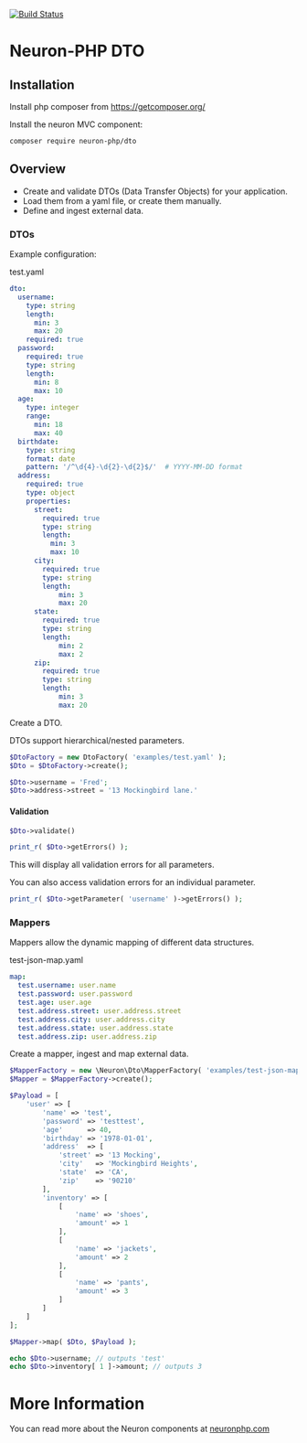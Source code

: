 [![Build Status](https://app.travis-ci.com/Neuron-PHP/mvc.svg?token=F8zCwpT7x7Res7J2N4vF&branch=master)](https://app.travis-ci.com/Neuron-PHP/mvc)
# Neuron-PHP DTO

## Installation

Install php composer from https://getcomposer.org/

Install the neuron MVC component:

    composer require neuron-php/dto

## Overview

* Create and validate DTOs (Data Transfer Objects) for your application.
* Load them from a yaml file, or create them manually.
* Define and ingest external data.

### DTOs
Example configuration:

test.yaml

```yaml
dto:
  username:
    type: string
    length:
      min: 3
      max: 20
    required: true
  password:
    required: true
    type: string
    length:
      min: 8
      max: 10
  age:
    type: integer
    range:
      min: 18
      max: 40
  birthdate:
    type: string
    format: date
    pattern: '/^\d{4}-\d{2}-\d{2}$/'  # YYYY-MM-DD format
  address:
    required: true
    type: object
    properties:
      street:
        required: true
        type: string
        length:
          min: 3
          max: 10
      city:
        required: true
        type: string
        length:
            min: 3
            max: 20
      state:
        required: true
        type: string
        length:
            min: 2
            max: 2
      zip:
        required: true
        type: string
        length:
            min: 3
            max: 20
```

Create a DTO.

DTOs support hierarchical/nested parameters.
```php
$DtoFactory = new DtoFactory( 'examples/test.yaml' );
$Dto = $DtoFactory->create();

$Dto->username = 'Fred';
$Dto->address->street = '13 Mockingbird lane.'
```

#### Validation

```php
$Dto->validate()

print_r( $Dto->getErrors() );
```

This will display all validation errors for all parameters.

You can also access validation errors for an individual parameter.
```php
print_r( $Dto->getParameter( 'username' )->getErrors() );
```

### Mappers

Mappers allow the dynamic mapping of different data structures.

test-json-map.yaml
```yaml
map:
  test.username: user.name
  test.password: user.password
  test.age: user.age
  test.address.street: user.address.street
  test.address.city: user.address.city
  test.address.state: user.address.state
  test.address.zip: user.address.zip
```

Create a mapper, ingest and map external data.

```php
$MapperFactory = new \Neuron\Dto\MapperFactory( 'examples/test-json-map.yaml' );
$Mapper = $MapperFactory->create();

$Payload = [
    'user' => [
        'name' => 'test',
        'password' => 'testtest',
        'age'      => 40,
        'birthday' => '1978-01-01',
        'address'  => [
            'street' => '13 Mocking',
            'city'   => 'Mockingbird Heights',
            'state'  => 'CA',
            'zip'    => '90210'
        ],
        'inventory' => [
            [
                'name' => 'shoes',
                'amount' => 1
            ],
            [
                'name' => 'jackets',
                'amount' => 2
            ],
            [
                'name' => 'pants',
                'amount' => 3
            ]
        ]
    ]
];

$Mapper->map( $Dto, $Payload );

echo $Dto->username; // outputs 'test'
echo $Dto->inventory[ 1 ]->amount; // outputs 3
```

# More Information

You can read more about the Neuron components at [neuronphp.com](http://neuronphp.com)

